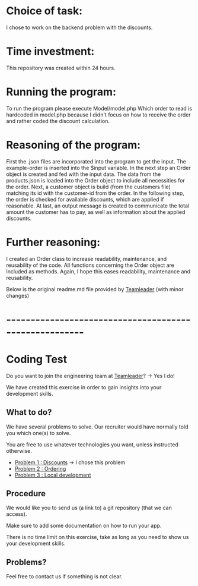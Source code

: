 # Choice of task:

I chose to work on the backend problem with the discounts.

# Time investment:

This repository was created within 24 hours.

# Running the program:

To run the program please execute Model/model.php
Which order to read is hardcoded in model.php because I didn't focus on how to receive the order and rather coded the discount calculation.

# Reasoning of the program:

First the .json files are incorporated into the program to get the input. The example-order is inserted into the $input variable.
In the next step an Order object is created and fed with the input data. The data from the products.json is loaded into the Order object to include all necessities for the order.
Next, a customer object is build (from the customers file) matching its id with the customer-id from the order.
In the following step, the order is checked for available discounts, which are applied if reasonable.
At last, an output message is created to communicate the total amount the customer has to pay, as well as information about the applied discounts.  

# Further reasoning:

I created an Order class to increase readability, maintenance, and reusability of the code.
All functions concerning the Order object are included as methods. Again, I hope this eases readability, maintenance and reusability.

Below is the original readme.md file provided by [Teamleader](https://www.teamleader.eu/company/engineering) (with minor changes)
# ------------------------------------------------------

# Coding Test

Do you want to join the engineering team at [Teamleader](https://www.teamleader.eu/company/engineering)? -> Yes I do!

We have created this exercise in order to gain insights into your development skills.

## What to do?

We have several problems to solve. Our recruiter would have normally told you which one(s) to solve.

You are free to use whatever technologies you want, unless instructed otherwise.

- [Problem 1 : Discounts](./1-discounts.md)              -> I chose this problem 
- [Problem 2 : Ordering](./2-ordering.md)
- [Problem 3 : Local development](./3-local-development.md)

## Procedure

We would like you to send us (a link to) a git repository (that we can access).  

Make sure to add some documentation on how to run your app.

There is no time limit on this exercise, take as long as you need to show us your development skills.

## Problems?

Feel free to contact us if something is not clear.
